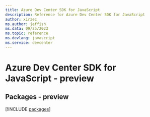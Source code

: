 ```yaml
---
title: Azure Dev Center SDK for JavaScript
description: Reference for Azure Dev Center SDK for JavaScript
author: xirzec
ms.author: jeffish
ms.data: 09/25/2023
ms.topic: reference
ms.devlang: javascript
ms.service: devcenter
---
```

# Azure Dev Center SDK for JavaScript - preview
## Packages - preview
[!INCLUDE [packages](dev-center-index.md)]
